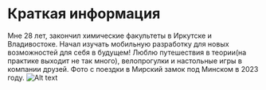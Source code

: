 # Краткая информация

Мне 28 лет, закончил химические факультеты в Иркутске и Владивостоке. Начал изучать мобильную разработку для новых возможностей для себя в будущем!
Люблю путешествия в теории(на практике выходит не так много), велопрогулки и настольные игры в компании друзей.
Фото с поездки в Мирский замок под Минском в 2023 году.
![Alt text](E0A8FA28-F744-47BB-B3DA-74CA7B6BCA51_1_105_c.jpeg)
